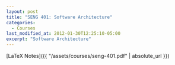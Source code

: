 ```yaml
---
layout: post
title: "SENG 401: Software Architecture"
categories:
  - Courses
last_modified_at: 2012-01-30T12:25:10-05:00
excerpt: "Software Architecture"
---
```


[LaTeX Notes]({{ "/assets/courses/seng-401.pdf" | absolute_url }})
